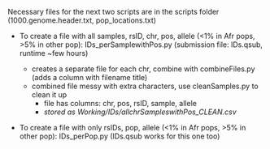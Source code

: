Necessary files for the next two scripts are in the scripts folder (1000.genome.header.txt, pop_locations.txt)

* To create a file with all samples, rsID, chr, pos, allele (<1% in Afr pops, >5% in other pop): IDs_perSamplewithPos.py (submission file: IDs.qsub, runtime ~few hours)
  * creates a separate file for each chr, combine with combineFiles.py (adds a column with filename title)
  * combined file messy with extra characters, use cleanSamples.py to clean it up 
      * file has columns: chr, pos, rsID, sample, allele
      * *stored as Working/IDs/allchrSampleswithPos_CLEAN.csv*
      
* To create a file with only rsIDs, pop, allele (<1% in Afr pops, >5% in other pop): IDs_perPop.py (IDs.qsub works for this one too)
